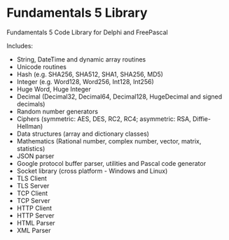 # Fundamentals 5 Library

Fundamentals 5 Code Library for Delphi and FreePascal

Includes:

* String, DateTime and dynamic array routines
* Unicode routines
* Hash (e.g. SHA256, SHA512, SHA1, SHA256, MD5)
* Integer (e.g. Word128, Word256, Int128, Int256)
* Huge Word, Huge Integer
* Decimal (Decimal32, Decimal64, Decimal128, HugeDecimal and signed decimals)
* Random number generators
* Ciphers (symmetric: AES, DES, RC2, RC4; asymmetric: RSA, Diffie-Hellman)
* Data structures (array and dictionary classes)
* Mathematics (Rational number, complex number, vector, matrix, statistics)
* JSON parser
* Google protocol buffer parser, utilities and Pascal code generator
* Socket library (cross platform - Windows and Linux)
* TLS Client
* TLS Server
* TCP Client
* TCP Server
* HTTP Client
* HTTP Server
* HTML Parser
* XML Parser
